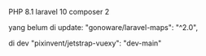 PHP 8.1
laravel 10
composer 2

yang belum di update:
"gonoware/laravel-maps": "^2.0",

di dev
"pixinvent/jetstrap-vuexy": "dev-main"